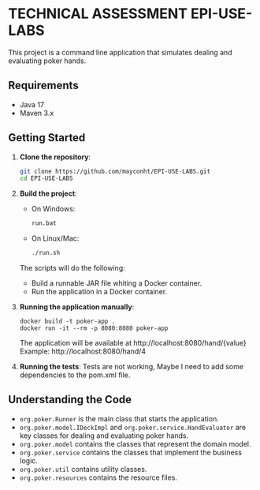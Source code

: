 # TECHNICAL ASSESSMENT EPI-USE-LABS

This project is a command line application that simulates dealing and evaluating poker hands.

## Requirements

- Java 17
- Maven 3.x

## Getting Started

1. **Clone the repository**:
    ```bash
    git clone https://github.com/mayconht/EPI-USE-LABS.git
    cd EPI-USE-LABS
    ```

2. **Build the project**:
    - On Windows:
        ```bash
        run.bat
        ```
    - On Linux/Mac:
        ```bash
        ./run.sh
        ```

   The scripts will do the following:
    - Build a runnable JAR file whiting a Docker container.
    - Run the application in a Docker container.

3. **Running the application manually**:
   ```agsl
   docker build -t poker-app .
   docker run -it --rm -p 8080:8080 poker-app
   ```
   The application will be available at http://localhost:8080/hand/{value}
   Example: http://localhost:8080/hand/4

4. **Running the tests**:
   Tests are not working, Maybe I need to add some dependencies to the pom.xml file.

## Understanding the Code

- `org.poker.Runner` is the main class that starts the application.
- `org.poker.model.IDeckImpl` and `org.poker.service.HandEvaluator` are key classes for dealing and evaluating poker
  hands.
- `org.poker.model` contains the classes that represent the domain model.
- `org.poker.service` contains the classes that implement the business logic.
- `org.poker.util` contains utility classes.
- `org.poker.resources` contains the resource files.
